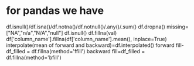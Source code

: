 # for pandas we have
 df.isnull()/df.isna()/df.notna()/df.notnull()/.any()/.sum()
 df.dropna()<!--(how="all",axis=1,col_name=['colname'])  -->
 missing=["NA","n/a","N/A","null"]
 df.isnull()
 df.fillna(val)
 df['column_name'].fillna(df['column_name'].mean(), inplace=True)
 interpolate(mean of forward and backward)=df.interpolated()
forward fill-df_filled = df.fillna(method='ffill')
backward fill=df_filled = df.fillna(method='bfill')
